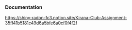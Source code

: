 ### Documentation

https://shiny-radon-fc3.notion.site/Kirana-Club-Assignment-35ff41b5181c49d6a5bfe6a0cf0f4f2f
